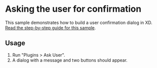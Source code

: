 # Asking the user for confirmation

This sample demonstrates how to build a user confirmation dialog in XD.
[Read the step-by-step guide for this sample](https://github.com/AdobeXD/Plugin-Guides/tree/master/Guides/how-to-ask-user-for-confirmation-guide).

## Usage

1. Run "Plugins > Ask User".
1. A dialog with a message and two buttons should appear.
